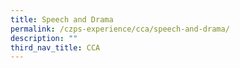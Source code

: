 ```yaml
---
title: Speech and Drama
permalink: /czps-experience/cca/speech-and-drama/
description: ""
third_nav_title: CCA
---
```

